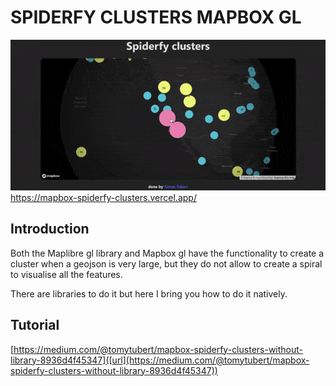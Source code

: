 # SPIDERFY CLUSTERS MAPBOX GL
![Map Example](public\demo.gif)
[https://mapbox-spiderfy-clusters.vercel.app/
]([url](https://mapbox-spiderfy-clusters.vercel.app/))
## Introduction
Both the Maplibre gl library and Mapbox gl have the functionality to create a cluster when a geojson is very large, but they do not allow to create a spiral to visualise all the features.

There are libraries to do it but here I bring you how to do it natively.

## Tutorial
[https://medium.com/@tomytubert/mapbox-spiderfy-clusters-without-library-8936d4f45347]([url](https://medium.com/@tomytubert/mapbox-spiderfy-clusters-without-library-8936d4f45347))
